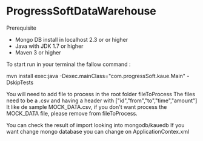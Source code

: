 # ProgressSoftDataWarehouse

Prerequisite

  - Mongo DB install in localhost 2.3 or or higher
  - Java with JDK 1.7 or higher
  - Maven 3 or higher


To start run in your terminal the fallow command : 

mvn install exec:java -Dexec.mainClass="com.progressSoft.kaue.Main"  -DskipTests

You will need to add file to process in the root folder fileToProcess
The files need to be a .csv and having a header with ["id","from","to","time","amount"]
It like de sample MOCK_DATA.csv, if you don't want process the MOCK_DATA file, please remove from fileToProcess.

You can check the result of import looking into mongodb/kauedb
If you want change mongo database you can change on ApplicationContex.xml
